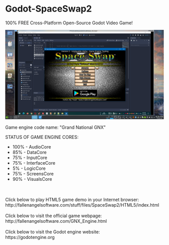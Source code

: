 # Godot-SpaceSwap2
100% FREE Cross-Platform Open-Source Godot Video Game! <br/>

![Development Screenshot](image.png)

Game engine code name: "Grand National GNX" <br/>

STATUS OF GAME ENGINE CORES: <br/>
- 100% - AudioCore <br/>
-  85% - DataCore <br/>
-  75% - InputCore <br/>
-  75% - InterfaceCore <br/>
-   5% - LogicCore <br/>
-  75% - ScreensCore <br/>
-  90% - VisualsCore <br/>
<br/>
<br/>
Click below to play HTML5 game demo in your Internet browser: <br/>
http://fallenangelsoftware.com/stuff/files/SpaceSwap2/HTML5/index.html
<br/>
<br/>
Click below to visit the official game webpage: <br/>
http://fallenangelsoftware.com/GNX_Engine.html
<br/>
<br/>
Click below to visit the Godot engine website: <br/>
https://godotengine.org
